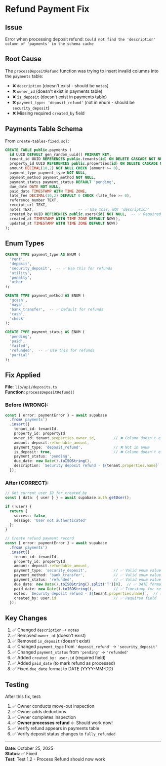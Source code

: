 # Refund Payment Fix

## Issue
Error when processing deposit refund: `Could not find the 'description' column of 'payments' in the schema cache`

## Root Cause
The `processDepositRefund` function was trying to insert invalid columns into the `payments` table:
- ❌ `description` (doesn't exist - should be `notes`)
- ❌ `owner_id` (doesn't exist in payments table)
- ❌ `is_deposit` (doesn't exist in payments table)
- ❌ `payment_type: 'deposit_refund'` (not in enum - should be `security_deposit`)
- ❌ Missing required `created_by` field

## Payments Table Schema

From `create-tables-fixed.sql`:
```sql
CREATE TABLE public.payments (
  id UUID DEFAULT gen_random_uuid() PRIMARY KEY,
  tenant_id UUID REFERENCES public.tenants(id) ON DELETE CASCADE NOT NULL,
  property_id UUID REFERENCES public.properties(id) ON DELETE CASCADE NOT NULL,
  amount DECIMAL(10,2) NOT NULL CHECK (amount >= 0),
  payment_type payment_type NOT NULL,
  payment_method payment_method NOT NULL,
  payment_status payment_status DEFAULT 'pending',
  due_date DATE NOT NULL,
  paid_date TIMESTAMP WITH TIME ZONE,
  late_fee DECIMAL(10,2) DEFAULT 0 CHECK (late_fee >= 0),
  reference_number TEXT,
  receipt_url TEXT,
  notes TEXT,                    -- ✅ Use this, NOT 'description'
  created_by UUID REFERENCES public.users(id) NOT NULL,  -- ✅ Required
  created_at TIMESTAMP WITH TIME ZONE DEFAULT NOW(),
  updated_at TIMESTAMP WITH TIME ZONE DEFAULT NOW()
);
```

## Enum Types

```sql
CREATE TYPE payment_type AS ENUM (
  'rent', 
  'deposit', 
  'security_deposit',  -- ✅ Use this for refunds
  'utility', 
  'penalty', 
  'other'
);

CREATE TYPE payment_method AS ENUM (
  'gcash', 
  'maya', 
  'bank_transfer',  -- ✅ Default for refunds
  'cash', 
  'check'
);

CREATE TYPE payment_status AS ENUM (
  'pending', 
  'paid', 
  'failed', 
  'refunded',  -- ✅ Use this for refunds
  'partial'
);
```

## Fix Applied

**File**: `lib/api/deposits.ts`  
**Function**: `processDepositRefund()`

### Before (WRONG):
```typescript
const { error: paymentError } = await supabase
  .from('payments')
  .insert({
    tenant_id: tenantId,
    property_id: propertyId,
    owner_id: tenant.properties.owner_id,        // ❌ Column doesn't exist
    amount: deposit.refundable_amount,
    payment_type: 'deposit_refund',              // ❌ Not in enum
    is_deposit: true,                            // ❌ Column doesn't exist
    payment_status: 'pending',
    due_date: new Date().toISOString(),
    description: `Security deposit refund - ${tenant.properties.name}`  // ❌ Wrong column name
  });
```

### After (CORRECT):
```typescript
// Get current user ID for created_by
const { data: { user } } = await supabase.auth.getUser();

if (!user) {
  return { 
    success: false, 
    message: 'User not authenticated' 
  };
}

// Create refund payment record
const { error: paymentError } = await supabase
  .from('payments')
  .insert({
    tenant_id: tenantId,
    property_id: propertyId,
    amount: deposit.refundable_amount,
    payment_type: 'security_deposit',            // ✅ Valid enum value
    payment_method: 'bank_transfer',             // ✅ Valid enum value
    payment_status: 'refunded',                  // ✅ Valid enum value
    due_date: new Date().toISOString().split('T')[0],  // ✅ DATE format
    paid_date: new Date().toISOString(),         // ✅ Timestamp for refund
    notes: `Security deposit refund - ${tenant.properties.name}`,  // ✅ Correct column
    created_by: user.id                          // ✅ Required field
  });
```

## Key Changes

1. ✅ Changed `description` → `notes`
2. ✅ Removed `owner_id` (doesn't exist)
3. ✅ Removed `is_deposit` (doesn't exist)
4. ✅ Changed `payment_type` from `'deposit_refund'` → `'security_deposit'`
5. ✅ Changed `payment_status` from `'pending'` → `'refunded'`
6. ✅ Added `created_by: user.id` (required field)
7. ✅ Added `paid_date` (to mark refund as processed)
8. ✅ Fixed `due_date` format to DATE (YYYY-MM-DD)

## Testing

After this fix, test:
1. ✅ Owner conducts move-out inspection
2. ✅ Owner adds deductions
3. ✅ Owner completes inspection
4. ✅ **Owner processes refund** ← Should work now!
5. ✅ Verify refund appears in payments table
6. ✅ Verify deposit status changes to `fully_refunded`

---

**Date**: October 25, 2025  
**Status**: ✅ Fixed  
**Test**: Test 1.2 - Process Refund should now work
